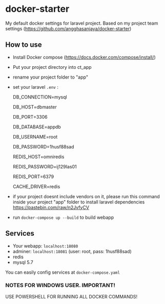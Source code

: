 # docker-starter
My default docker settings for laravel project. Based on my project team settings (https://github.com/angghasanjaya/docker-starter)

## How to use
- Install Docker compose (https://docs.docker.com/compose/install/)
- Put your project directory into ct_app
- rename your project folder to "app"
- set your laravel `.env` : <br />

  DB_CONNECTION=mysql

  DB_HOST=dbmaster

  DB_PORT=3306

  DB_DATABASE=appdb

  DB_USERNAME=root

  DB_PASSWORD=1husf88sad

  REDIS_HOST=omniredis

  REDIS_PASSWORD=ij129Ias01

  REDIS_PORT=6379

  CACHE_DRIVER=redis
  
- if your project doesnt include vendors on it, please run this command inside your project "app" folder to install laravel dependencies 
  https://pastebin.com/raw/n2JvfyCV
- run `docker-compose up --build` to build webapp

## Services
- Your webapp: `localhost:18080`
- adminer: `localhost:18081` (user: root, pass: 1husf88sad)
- redis
- mysql 5.7

You can easily config services at `docker-compose.yaml`


### NOTES FOR WINDOWS USER. IMPORTANT!
USE POWERSHELL FOR RUNNING ALL DOCKER COMMANDS!
